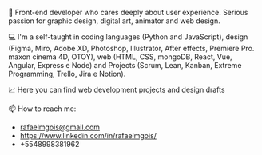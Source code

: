 👋 Front-end developer who cares deeply about user experience. Serious passion for graphic design, digital art, animator and web design.

💻 I'm a self-taught in coding languages (Python and JavaScript), design (Figma, Miro, Adobe XD, Photoshop, Illustrator, After effects, Premiere Pro. maxon cinema 4D, OTOY), web (HTML, CSS, mongoDB, React, Vue, Angular, Express e Node) and Projects (Scrum, Lean, Kanban, Extreme Programming, Trello, Jira e Notion).

📈 Here you can find web development projects and design drafts

📫 How to reach me:

* rafaelmgois@gmail.com
* https://www.linkedin.com/in/rafaelmgois/
* +5548998381962
